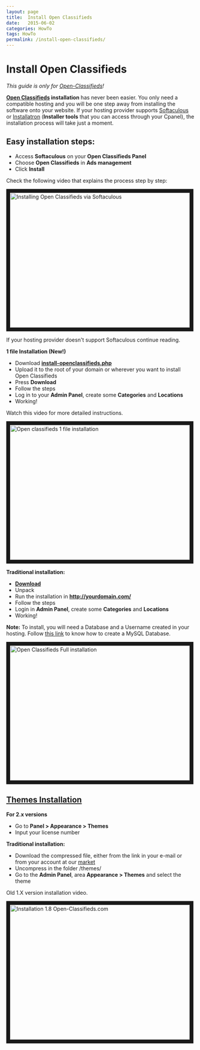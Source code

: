 ```yaml
---
layout: page
title:  Install Open Classifieds
date:   2015-06-02
categories: HowTo
tags: HowTo
permalink: /install-open-classifieds/
---
```

# Install Open Classifieds

_This guide is only for [Open-Classifieds](http://open-classifieds.com/)!_

**[Open Classifieds](http://open-classifieds.com/) installation** has never been easier. You only need a compatible hosting and you will be one step away from installing the software onto your website. If your hosting provider supports [Softaculous](http://www.softaculous.com/softwares/admanager/OpenClassifieds) or [Installatron](http://installatron.com/openclassifieds) (**Installer tools** that you can access through your Cpanel), the installation process will take just a moment.

## Easy installation steps:

+ Access **Softaculous** on your **Open Classifieds Panel**
+ Choose **Open Classifieds** in **Ads management**
+ Click **Install**

Check the following video that explains the process step by step:

<a href="https://www.youtube.com/watch?v=EjNjkUEJS08" target="_blank"><img src="http://img.youtube.com/vi/EjNjkUEJS08/0.jpg" 
alt="Installing Open Classifieds via Softaculous " width="480" height="360" border="10" /></a>


If your hosting provider doesn't support Softaculous continue reading.

**1 file Installation (New!)**

+ Download **[install-openclassifieds.php](https://raw.githubusercontent.com/open-classifieds/openclassifieds2/master/install-openclassifieds.php)**
+ Upload it to the root of your domain or wherever you want to install Open Classifieds
+ Press **Download**
+ Follow the steps
+ Log in to your **Admin Panel**, create some **Categories** and **Locations**
+ Working!

Watch this video for more detailed instructions.

<a href="https://www.youtube.com/watch?v=L2-b8r8DAfU" target="_blank"><img src="http://img.youtube.com/vi/L2-b8r8DAfU/0.jpg" 
alt="Open classifieds 1 file installation" width="480" height="360" border="10" /></a>

**Traditional installation:**

+ **[Download](http://open-classifieds.com/download/)**
+ Unpack
+ Run the installation in **http://yourdomain.com/**
+ Follow the steps
+ Login in **Admin Panel**, create some **Categories** and **Locations**
+ Working!

**Note:** To install, you will need a Database and a Username created in your hosting. Follow [this link](http://docs.yclas.com/create-mysql-database/) to know how to create a MySQL Database.

<a href="https://www.youtube.com/watch?v=PLW0qfeWudE" target="_blank"><img src="http://img.youtube.com/vi/PLW0qfeWudE/0.jpg" 
alt="Open Classifieds Full installation" width="480" height="360" border="10" /></a>

## <a name="theme-installation"></a>[Themes Installation](#theme-installation)

**For 2.x versions**

+ Go to **Panel > Appearance > Themes**
+ Input your license number

**Traditional installation:**

+ Download the compressed file, either from the link in your e-mail or from your account at our [market](http://market.open-classifieds.com/oc-panel/profile)
+ Uncompress in the folder /themes/
+ Go to the **Admin Panel**, area **Appearance > Themes** and select the theme


Old 1.X version installation video.

<a href="https://www.youtube.com/watch?v=u8KbTWoy4jM" target="_blank"><img src="http://img.youtube.com/vi/u8KbTWoy4jM/0.jpg" 
alt="Installation 1.8 Open-Classifieds.com" width="480" height="360" border="10" /></a>

